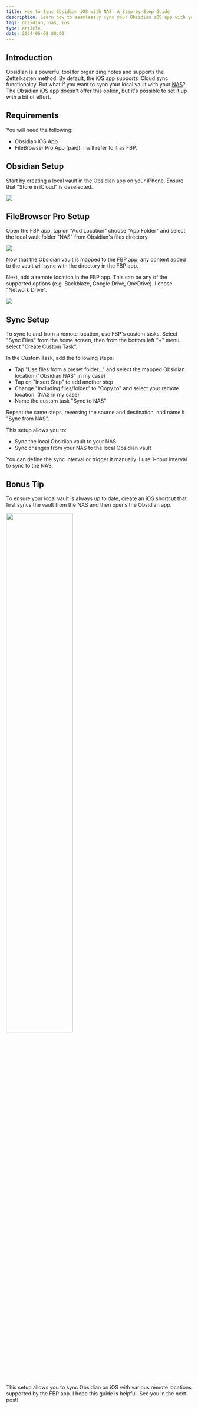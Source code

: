 ```yaml
---
title: How to Sync Obsidian iOS with NAS: A Step-by-Step Guide
description: Learn how to seamlessly sync your Obsidian iOS app with your NAS and any other remote location.
tags: obsidian, nas, ios
type: article
date: 2024-05-08 00:00
---
```


## Introduction
Obsidian is a powerful tool for organizing notes and supports the Zettelkasten method. By default, the iOS app supports iCloud sync functionality. But what if you want to sync your local vault with your [NAS](https://en.wikipedia.org/wiki/Network-attached_storage)? The Obsidian iOS app doesn't offer this option, but it's possible to set it up with a bit of effort.

## Requirements
You will need the following:

- Obsidian iOS App
- FileBrowser Pro App (paid). I will refer to it as FBP.

## Obsidian Setup
Start by creating a local vault in the Obsidian app on your iPhone. Ensure that "Store in iCloud" is deselected.

<img src="https://www.dropbox.com/scl/fi/i43snyun7zbt5b94arbac/obsidian-create-vault.jpeg?rlkey=1wmppw8tin482qw7nekrmh6mv&st=4jbj972f&raw=1" class="iphone-screenshot" />

## FileBrowser Pro Setup
Open the FBP app, tap on "Add Location" choose "App Folder" and select the local vault folder "NAS" from Obsidian's files directory.

<img src="https://www.dropbox.com/scl/fi/c1qqpep4helxkvub1osdf/fbp-map-obsidian-vault.jpeg?rlkey=cuda43vgi0wqlfoqjyik43dlg&st=awoad4se&raw=1" class="iphone-screenshot" />

Now that the Obsidian vault is mapped to the FBP app, any content added to the vault will sync with the directory in the FBP app.

Next, add a remote location in the FBP app. This can be any of the supported options (e.g. Backblaze, Google Drive, OneDrive). I chose "Network Drive".

<img src="https://www.dropbox.com/scl/fi/6buna0lbz5robabltbiw8/fbp-add-remote-location.jpeg?rlkey=aoq1nnlsspr3r0r0qnw9xacla&st=er0td0m0&raw=1" class="iphone-screenshot" />

## Sync Setup
To sync to and from a remote location, use FBP's custom tasks. Select "Sync Files" from the home screen, then from the bottom left "+" menu, select "Create Custom Task".

In the Custom Task, add the following steps:

- Tap "Use files from a preset folder..." and select the mapped Obsidian location ("Obsidian NAS" in my case)
- Tap on "Insert Step" to add another step
- Change "Including files/folder" to "Copy to" and select your remote location. (NAS in my case)
- Name the custom task "Sync to NAS"

Repeat the same steps, reversing the source and destination, and name it "Sync from NAS".

This setup allows you to:

- Sync the local Obsidian vault to your NAS
- Sync changes from your NAS to the local Obsidian vault

You can define the sync interval or trigger it manually. I use 1-hour interval to sync to the NAS.

## Bonus Tip
To ensure your local vault is always up to date, create an iOS shortcut that first syncs the vault from the NAS and then opens the Obsidian app.

<img src="https://www.dropbox.com/scl/fi/rcacy8tboup2a5b7q99ar/ios-shortcuts-obsidian-sync.jpeg?rlkey=4n1nctvtcok184z550ocd6r8n&st=npagsez5&raw=1" class="content-image" style="width: 60%;" />

This setup allows you to sync Obsidian on iOS with various remote locations supported by the FBP app. I hope this guide is helpful. See you in the next post! 
